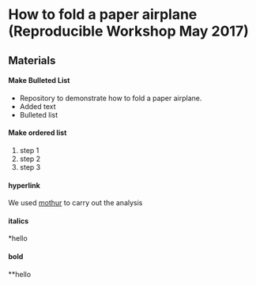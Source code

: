 # How to fold a paper airplane (Reproducible Workshop May 2017)

## Materials 

#### Make Bulleted List

* Repository to demonstrate how to fold a paper airplane. 
* Added text
* Bulleted list

#### Make ordered list

1. step 1
2. step 2
3. step 3

#### hyperlink

We used [mothur](http:https://www.mothur.org/) to carry out the analysis

#### italics

*hello

#### bold

**hello
